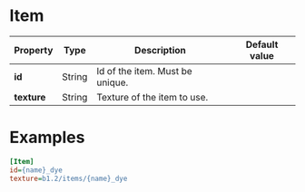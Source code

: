 # Item

|Property|Type|Description|Default value|
|-|-|-|-|
|**id**|String|Id of the item. Must be unique.||
|**texture**|String|Texture of the item to use.||

# Examples

```ini
[Item]
id={name}_dye
texture=b1.2/items/{name}_dye
```